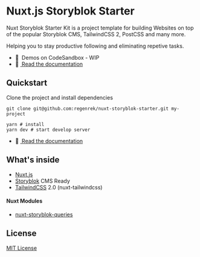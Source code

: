 # Nuxt.js Storyblok Starter

Nuxt Storyblok Starter Kit is a project template for building Websites on top of the popular Storyblok CMS, TailwindCSS 2, PostCSS and many more. 

Helping you to stay productive following and eliminating repetive tasks. 

- 🎲 &nbsp;Demos on CodeSandbox - WIP
- 📖 [&nbsp;Read the documentation](https://nuxt-storyblok-starter-docs.vercel.app/)

## Quickstart

Clone the project and install dependencies
```
git clone git@github.com:regenrek/nuxt-storyblok-starter.git my-project

yarn # install
yarn dev # start develop server
```

- 📖 [&nbsp;Read the documentation](https://nuxt-storyblok-starter-docs.vercel.app/)

## What's inside

* [Nuxt.js](https://nuxtjs.org/)
* [Storyblok](https://www.storyblok.com/) CMS Ready
* [TailwindCSS](https://tailwindcss.com/) 2.0 (nuxt-tailwindcss)

#### Nuxt Modules
* [nuxt-storyblok-queries](https://github.com/regenrek/nuxt-storyblok-queries)

## License

[MIT License](./LICENSE)



